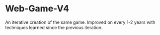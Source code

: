 # Web-Game-V4
An iterative creation of the same game. Improved on every 1-2 years with techniques learned since the previous iteration. 
